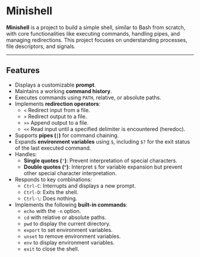 # **Minishell**

**Minishell** is a project to build a simple shell, similar to Bash from scratch, with core functionalities like executing commands, handling pipes, and managing redirections. This project focuses on understanding processes, file descriptors, and signals.

---

## **Features**
- Displays a customizable **prompt**.
- Maintains a working **command history**.
- Executes commands using `PATH`, relative, or absolute paths.
- Implements **redirection operators**:
  - `<` Redirect input from a file.
  - `>` Redirect output to a file.
  - `>>` Append output to a file.
  - `<<` Read input until a specified delimiter is encountered (heredoc).
- Supports **pipes (`|`)** for command chaining.
- Expands **environment variables** using `$`, including `$?` for the exit status of the last executed command.
- Handles:
  - **Single quotes (`'`)**: Prevent interpretation of special characters.
  - **Double quotes (`"`)**: Interpret `$` for variable expansion but prevent other special character interpretation.
- Responds to key combinations:
  - `Ctrl-C`: Interrupts and displays a new prompt.
  - `Ctrl-D`: Exits the shell.
  - `Ctrl-\`: Does nothing.
- Implements the following **built-in commands**:
  - `echo` with the `-n` option.
  - `cd` with relative or absolute paths.
  - `pwd` to display the current directory.
  - `export` to set environment variables.
  - `unset` to remove environment variables.
  - `env` to display environment variables.
  - `exit` to close the shell.
